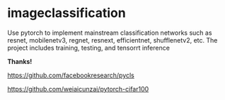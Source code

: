 # imageclassification
Use pytorch to implement mainstream classification networks such as resnet, mobilenetv3, regnet, resnext, efficientnet, shufflenetv2, etc. The project includes training, testing, and tensorrt inference


**Thanks!**


<https://github.com/facebookresearch/pycls>

<https://github.com/weiaicunzai/pytorch-cifar100>